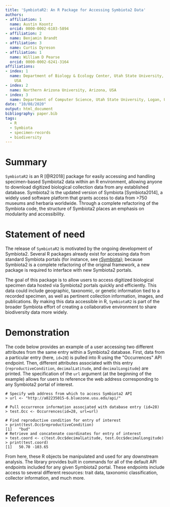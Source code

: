 ```yaml
---
title: 'SymbiotaR2: An R Package for Accessing Symbiota2 Data'
authors: 
- affiliation: 1
  name: Austin Koontz
  orcid: 0000-0002-6103-5894
- affiliation: 2
  name: Benjamin Brandt
- affiliation: 3
  name: Curtis Dyreson
- affiliation: 1
  name: William D Pearse
  orcid: 0000-0002-6241-3164
affiliations:
- index: 1
  name: Department of Biology & Ecology Center, Utah State University, Logan, Utah,
    USA
- index: 2
  name: Northern Arizona University, Arizona, USA
- index: 3
  name: Department of Computer Science, Utah State University, Logan, Utah, USA
date: "10/08/2020"
output: html_document
bibliography: paper.bib
tags:
  - R
  - Symbiota
  - specimen-records
  - biodiversity
---
```

# Summary

`SymbiotaR2` is an R [@R2018] package for easily accessing and
handling specimen-based Symbiota2 data within an R environment,
allowing anyone to download digitized biological collection data from
any established database. Symbiota2 is the updated version of Symbiota
[Symbiota2014], a widely used software platform that grants access to
data from >750 museums and herbaria worldwide. Through a complete
refactoring of the Symbiota code, the structure of Symbiota2 places an
emphasis on modularity and accessibility.

# Statement of need

The release of `SymbiotaR2` is motivated by the ongoing development 
of Symbiota2. Several R packages already exist for accessing 
data from standard Symbiota portals (for instance, 
see [rSymbiota](https://github.com/FranzKrah/rSymbiota));
because Symbiota2 is a complete refactoring of the original 
framework, a new package is required to interface with new 
Symbiota2 portals.

The goal of this package is to allow users to access digitized 
biological specimen data hosted via Symbiota2 portals quickly and 
efficiently. This data could include geographic, taxonomic, or genetic 
information tied to a recorded specimen, as well as pertinent collection 
information, images, and publications. By making this data accessible in R, 
`SymbiotaR2` is part of the broader Symbiota effort of creating a 
collaborative environment to share biodiversity data more widely. 

# Demonstration

The code below provides an example of a user accessing two different attributes
from the same entry within a Symbiota2  database. First, data from a particular 
entry (here, `id=28`) is pulled into R using the "Occurrences" API endpoint. 
Then, different attributes associated with this entry (`reproductiveCondition`,
`decimalLatitude`, and `decimalLongitude`) are printed. The specification of the 
`url` argument (at the beginning of the example) allows for users to reference 
the web address corresponding to any Symbiota2 portal of interest.
```{R}
# Specify web address from which to access Symbiota2 API
> url <- "http://a02235015-6.bluezone.usu.edu/api/"

# Pull occurrence information associated with database entry (id=28)
> test.Occ <- Occurrences(id=28, url=url)

# Find reproductive condition for entry of interest
> print(test.Occ$reproductiveCondition)
[1]   "bud"
# Retrieve and concatenate coordinates for entry of interest
> test.coord <- c(test.Occ$decimalLatitude, test.Occ$decimalLongitude)
> print(test.coord)
[1]   50.70 -103.65
```
From here, these R objects be manipulated and used for any downstream analysis. 
The library provides built in commands for all of the default API endpoints 
included for any given Symbiota2 portal. These endpoints include access to 
several different resources: trait data, taxonomic classification, 
collector information, and much more. 

# References
